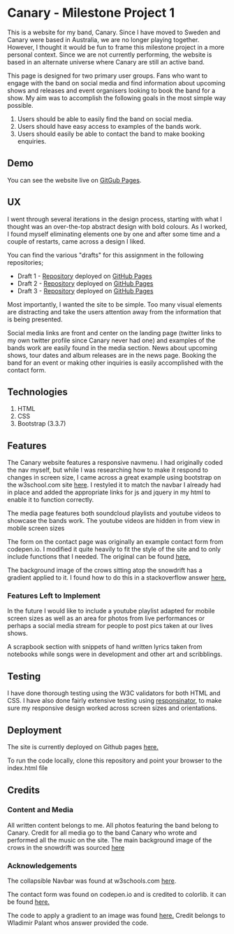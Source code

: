 # Canary - Milestone Project 1

This is a website for my band, Canary. Since I have moved to Sweden and Canary were based in Australia, we are no longer playing together. However, I thought it would be fun to frame this milestone project in a more personal context. Since we are not currently performing, the website is based in an alternate universe where Canary are still an active band.

This page is designed for two primary user groups. Fans who want to engage with the band on social media and find information about upcoming shows and releases and event organisers looking to book the band for a show. My aim was to accomplish the following goals in the most simple way possible.

1. Users should be able to easily find the band on social media.
2. Users should have easy access to examples of the bands work.
3. Users should easily be able to contact the band to make booking enquiries.


## Demo
You can see the website live on [GitGub Pages](https://cronugs.github.io/canarythirddraft/index.html).


## UX
I went through several iterations in the design process, starting with what I thought was an over-the-top abstract design with bold colours. As I worked, I found myself eliminating elements one by one and after some time and a couple of restarts, came across a design I liked.

You can find the various "drafts" for this assignment in the following repositories;

- Draft 1 - [Repository](https://github.com/cronugs/canary-site) deployed on [GitHub Pages](https://cronugs.github.io/canary-site/)
- Draft 2 - [Repository](https://github.com/cronugs/canary2) deployed on [GitHub Pages](https://cronugs.github.io/canary2/)
- Draft 3 - [Repository](https://github.com/cronugs/canary-processwork) deployed on [GitHub Pages](https://cronugs.github.io/canary-processwork/)

Most importantly, I wanted the site to be simple. Too many visual elements are distracting and take the users attention away from the information that is being presented.

Social media links are front and center on the landing page (twitter links to my own twitter profile since Canary never had one) and examples of the bands work are easily found in the media section. News about upcoming shows, tour dates and album releases are in the news page. Booking the band for an event or making other inquiries is easily accomplished with the contact form.

## Technologies
1. HTML
2. CSS
3. Bootstrap (3.3.7)


## Features
The Canary website features a responsive navmenu. I had originally coded the nav myself, but while I was researching how to make it respond to changes in screen size, I came across a great example using bootstrap on the w3school.com site [here](https://www.w3schools.com/bootstrap/bootstrap_navbar.asp). I restyled it to match the navbar I already had in place and added the appropriate links for js and jquery in my html to enable it to function correctly.

The media page features both soundcloud playlists and youtube videos to showcase the bands work. The youtube videos are hidden in from view in mobile screen sizes

The form on the contact page was originally an example contact form from codepen.io. I modified it quite heavily to fit the style of the site and to only include functions that I needed. The original can be found [here.](https://codepen.io/colorlib/pen/KVoZyv)

The background image of the crows sitting atop the snowdrift has a gradient applied to it. I found how to do this in a stackoverflow answer [here.](https://stackoverflow.com/questions/17134929/overlay-a-background-image-with-an-rgba-background-color)


### Features Left to Implement
In the future I would like to include a youtube playlist adapted for mobile screen sizes as well as an area for photos from live performances or perhaps a social media stream for people to post pics taken at our lives shows.

A scrapbook section with snippets of hand written lyrics taken from notebooks while songs were in development and other art and scribblings.


## Testing
I have done thorough testing using the W3C validators for both HTML and CSS. I have also done fairly extensive testing using [responsinator](www.responsinator.com), to make sure my responsive design worked across screen sizes and orientations.


## Deployment
The site is currently deployed on Github pages [here.](https://cronugs.github.io/canarythirddraft/index.html)

To run the code locally, clone this repository and point your browser to the index.html file


## Credits

### Content and Media
All written content belongs to me. All photos featuring the band belong to Canary. Credit for all media go to the band Canary who wrote and performed all the music on the site. The main background image of the crows in the snowdrift was sourced [here](https://i.pinimg.com/originals/31/f5/c6/31f5c6212a43b5c8abee71a8858e6a78.jpg)

### Acknowledgements
The collapsible Navbar was found at w3schools.com [here](https://www.w3schools.com/bootstrap/bootstrap_navbar.asp).

The contact form was found on codepen.io and is credited to colorlib. it can be found [here.](https://codepen.io/colorlib/pen/KVoZyv)

The code to apply a gradient to an image was found [here.](https://stackoverflow.com/questions/17134929/overlay-a-background-image-with-an-rgba-background-color) Credit belongs to Wladimir Palant whos answer provided the code.
